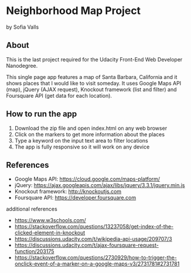 # Neighborhood Map Project
by Sofia Valls

## About
This is the last project required for the Udacity Front-End Web Developer Nanodegree.

This single page app features a map of Santa Barbara, California and it shows places that I would like to visit someday.
It uses Google Maps API (map), jQuery (AJAX request), Knockout framework (list and filter) and
Foursquare API (get data for each location).

## How to run the app
1. Download the zip file and open index.html on any web browser
2. Click on the markers to get more information about the places
3. Type a keyword on the input text area to filter locations 
4. The app is fully responsive so it will work on any device

## References
- Google Maps API: https://cloud.google.com/maps-platform/
- jQuery: https://ajax.googleapis.com/ajax/libs/jquery/3.3.1/jquery.min.js 
- Knockout framework: http://knockoutjs.com
- Foursquare API: https://developer.foursquare.com

additional references
- https://www.w3schools.com/
- https://stackoverflow.com/questions/13237058/get-index-of-the-clicked-element-in-knockout
- https://discussions.udacity.com/t/wikipedia-api-usage/209707/3
- https://discussions.udacity.com/t/ajax-foursquare-request-function/203175
- https://stackoverflow.com/questions/2730929/how-to-trigger-the-onclick-event-of-a-marker-on-a-google-maps-v3/2731781#2731781

